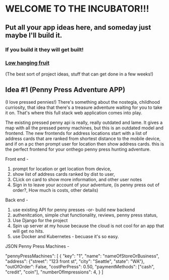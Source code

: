 # WELCOME TO THE INCUBATOR!!!

## Put all your app ideas here, and someday just maybe I'll build it.

### If you build it they will get built!

### <u>Low hanging fruit</u>

(The best sort of project ideas, stuff that can get done in a few weeks!)

## Idea #1 (Penny Press Adventure APP)

(I love pressed pennies!) There's something about the nostegia, childhood curriosity, that idea that there's a treasure adventure waiting for you to take it on. That's where this full stack web application comes into play.

The existing pressed penny api is really, really outdated and lame. It gives a map with all the pressed penny machines, but this is an outdated model and frontend. The new frontends for address locations start with a list of address cards that are ranked from shortest distance to the mobile device, and if on a pc then prompt user for location then show address cards. this is the perfect frontend for your onthego penny press hunting adventure.

Front end -

1.  prompt for location or get location from device,
2.  show list of address cards ranked by dist to user,
3.  CLick on card to show more information, and other user notes
4.  Sign in to leave your account of your adventure, (is penny press out of order?, How much is costs, other details)

Back end -

1.  use existing API for penny presses -or- build new backend
2.  authenitcation, simple chat functionality, reviews, penny press status,
3.  Use Django for the project
4.  Spin up server at my house because the cloud is not cool for an app that will get no hits.
5.  use Docker and Kubernetes - becuase it's so easy.

JSON Penny Press Machines -

"pennyPressMachines": [
{
"key": "1",
"name": "nameOfStoreOrBusiness",
"address": {"street": "123 front st", "city": "Seattle", "state": "WA"},  
"outOfOrder": False,
"costPerPress": 0.50,
"paymentMethods": ["cash", "credit", "coin"],
"numberOfImpressions": 4,
}
]
